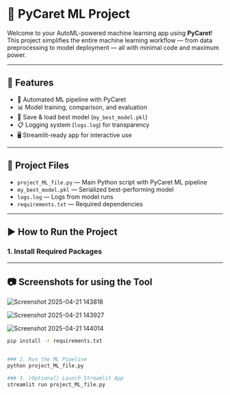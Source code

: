# 🤖 PyCaret ML Project

Welcome to your AutoML-powered machine learning app using **PyCaret**!  
This project simplifies the entire machine learning workflow — from data preprocessing to model deployment — all with minimal code and maximum power.

---

## 🚀 Features

- 🔄 Automated ML pipeline with PyCaret
- 📊 Model training, comparison, and evaluation
- 💾 Save & load best model (`my_best_model.pkl`)
- 📋 Logging system (`logs.log`) for transparency
- 🖥️ Streamlit-ready app for interactive use

---

## 📁 Project Files

- `project_ML_file.py` — Main Python script with PyCaret ML pipeline  
- `my_best_model.pkl` — Serialized best-performing model  
- `logs.log` — Logs from model runs  
- `requirements.txt` — Required dependencies

---

## ▶️ How to Run the Project

### 1. Install Required Packages

--- 
## 📷 Screenshots for using the Tool



![Screenshot 2025-04-21 143818](https://github.com/user-attachments/assets/549e5a3b-9977-46d6-a096-b5c66406e7fb)

![Screenshot 2025-04-21 143927](https://github.com/user-attachments/assets/21f00a5f-4114-42ff-a57a-8314e98e9557)

![Screenshot 2025-04-21 144014](https://github.com/user-attachments/assets/20b62160-055e-4bbf-a016-eeeec886c013)

```bash
pip install -r requirements.txt


### 2. Run the ML Pipeline
python project_ML_file.py

### 3. (Optional) Launch Streamlit App
streamlit run project_ML_file.py




